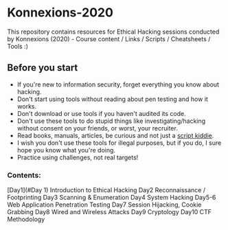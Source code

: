 # Konnexions-2020
This repository contains resources for Ethical Hacking sessions conducted by Konnexions (2020) - Course content / Links / Scripts / Cheatsheets / Tools :)

## Before you start

- If you're new to information security, forget everything you know about hacking.
- Don't start using tools without reading about pen testing and how it works.
- Don't download or use tools if you haven't audited its code.
- Don't use these tools to do stupid things like investigating/hacking without consent on your friends, or worst, your recruiter.
- Read books, manuals, articles, be curious and not just a [script kiddie](https://www.wikihow.com/Avoid-Becoming-a-Script-Kiddie).
- I wish you don't use these tools for illegal purposes, but if you do, I sure hope you know what you're doing.
- Practice using challenges, not real targets!

### Contents:

[Day1](#Day 1)   Introduction to Ethical Hacking
Day2   Reconnaissance / Footprinting
Day3   Scanning & Enumeration
Day4   System Hacking
Day5-6 Web Application Penetration Testing
Day7   Session Hijacking, Cookie Grabbing
Day8   Wired and Wireless Attacks
Day9   Cryptology
Day10  CTF Methodology
